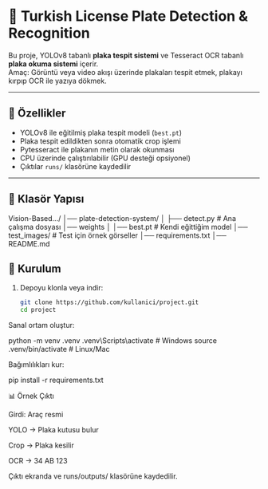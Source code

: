 # 📸 Turkish License Plate Detection & Recognition

Bu proje, YOLOv8 tabanlı **plaka tespit sistemi** ve Tesseract OCR tabanlı **plaka okuma sistemi** içerir.  
Amaç: Görüntü veya video akışı üzerinde plakaları tespit etmek, plakayı kırpıp OCR ile yazıya dökmek.  

---

## 🚀 Özellikler
- YOLOv8 ile eğitilmiş plaka tespit modeli (`best.pt`)
- Plaka tespit edildikten sonra otomatik crop işlemi
- Pytesseract ile plakanın metin olarak okunması
- CPU üzerinde çalıştırılabilir (GPU desteği opsiyonel)
- Çıktılar `runs/` klasörüne kaydedilir

---

## 📂 Klasör Yapısı
Vision-Based.../
│── plate-detection-system/
│ ├── detect.py # Ana çalışma dosyası
│── weights
│ │── best.pt # Kendi eğittiğim model
│── test_images/ # Test için örnek görseller
│── requirements.txt
│── README.md


## 🔧 Kurulum
1. Depoyu klonla veya indir:
   ```bash
   git clone https://github.com/kullanici/project.git
   cd project

Sanal ortam oluştur:

python -m venv .venv
.venv\Scripts\activate   # Windows
source .venv/bin/activate # Linux/Mac

Bağımlılıkları kur:

pip install -r requirements.txt

📊 Örnek Çıktı

Girdi: Araç resmi

YOLO → Plaka kutusu bulur

Crop → Plaka kesilir

OCR → 34 AB 123

Çıktı ekranda ve runs/outputs/ klasörüne kaydedilir.